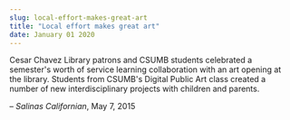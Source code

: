 ```yaml
---
slug: local-effort-makes-great-art
title: "Local effort makes great art"
date: January 01 2020
---
```


 
<p>
  Cesar Chavez Library patrons and CSUMB students celebrated a semester's worth
  of service learning collaboration with an art opening at the library. Students
  from CSUMB's Digital Public Art class created a number of new
  interdisciplinary projects with children and parents.
</p>
<p>– <em>Salinas Californian</em>, May 7, 2015</p>
 
